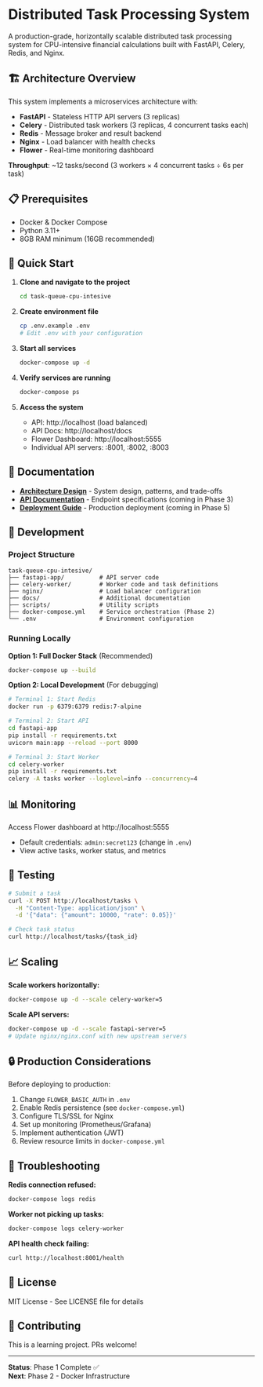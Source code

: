 # Distributed Task Processing System

A production-grade, horizontally scalable distributed task processing system for CPU-intensive financial calculations built with FastAPI, Celery, Redis, and Nginx.

## 🏗️ Architecture Overview

This system implements a microservices architecture with:
- **FastAPI** - Stateless HTTP API servers (3 replicas)
- **Celery** - Distributed task workers (3 replicas, 4 concurrent tasks each)
- **Redis** - Message broker and result backend
- **Nginx** - Load balancer with health checks
- **Flower** - Real-time monitoring dashboard

**Throughput**: ~12 tasks/second (3 workers × 4 concurrent tasks ÷ 6s per task)

## 📋 Prerequisites

- Docker & Docker Compose
- Python 3.11+
- 8GB RAM minimum (16GB recommended)

## 🚀 Quick Start

1. **Clone and navigate to the project**
   ```bash
   cd task-queue-cpu-intesive
   ```

2. **Create environment file**
   ```bash
   cp .env.example .env
   # Edit .env with your configuration
   ```

3. **Start all services**
   ```bash
   docker-compose up -d
   ```

4. **Verify services are running**
   ```bash
   docker-compose ps
   ```

5. **Access the system**
   - API: http://localhost (load balanced)
   - API Docs: http://localhost/docs
   - Flower Dashboard: http://localhost:5555
   - Individual API servers: :8001, :8002, :8003

## 📖 Documentation

- **[Architecture Design](./README-ARCHITECTURE.md)** - System design, patterns, and trade-offs
- **[API Documentation](./docs/api.md)** - Endpoint specifications (coming in Phase 3)
- **[Deployment Guide](./docs/deployment.md)** - Production deployment (coming in Phase 5)

## 🔧 Development

### Project Structure
```
task-queue-cpu-intesive/
├── fastapi-app/          # API server code
├── celery-worker/        # Worker code and task definitions
├── nginx/                # Load balancer configuration
├── docs/                 # Additional documentation
├── scripts/              # Utility scripts
├── docker-compose.yml    # Service orchestration (Phase 2)
└── .env                  # Environment configuration
```

### Running Locally

**Option 1: Full Docker Stack** (Recommended)
```bash
docker-compose up --build
```

**Option 2: Local Development** (For debugging)
```bash
# Terminal 1: Start Redis
docker run -p 6379:6379 redis:7-alpine

# Terminal 2: Start API
cd fastapi-app
pip install -r requirements.txt
uvicorn main:app --reload --port 8000

# Terminal 3: Start Worker
cd celery-worker
pip install -r requirements.txt
celery -A tasks worker --loglevel=info --concurrency=4
```

## 📊 Monitoring

Access Flower dashboard at http://localhost:5555
- Default credentials: `admin:secret123` (change in `.env`)
- View active tasks, worker status, and metrics

## 🧪 Testing

```bash
# Submit a task
curl -X POST http://localhost/tasks \
  -H "Content-Type: application/json" \
  -d '{"data": {"amount": 10000, "rate": 0.05}}'

# Check task status
curl http://localhost/tasks/{task_id}
```

## 📈 Scaling

**Scale workers horizontally:**
```bash
docker-compose up -d --scale celery-worker=5
```

**Scale API servers:**
```bash
docker-compose up -d --scale fastapi-server=5
# Update nginx/nginx.conf with new upstream servers
```

## 🔒 Production Considerations

Before deploying to production:
1. Change `FLOWER_BASIC_AUTH` in `.env`
2. Enable Redis persistence (see `docker-compose.yml`)
3. Configure TLS/SSL for Nginx
4. Set up monitoring (Prometheus/Grafana)
5. Implement authentication (JWT)
6. Review resource limits in `docker-compose.yml`

## 🐛 Troubleshooting

**Redis connection refused:**
```bash
docker-compose logs redis
```

**Worker not picking up tasks:**
```bash
docker-compose logs celery-worker
```

**API health check failing:**
```bash
curl http://localhost:8001/health
```

## 📝 License

MIT License - See LICENSE file for details

## 🤝 Contributing

This is a learning project. PRs welcome!

---

**Status**: Phase 1 Complete ✅  
**Next**: Phase 2 - Docker Infrastructure

